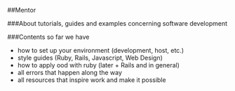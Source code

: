 ##Mentor

###About
tutorials, guides and examples concerning software development

###Contents
so far we have

- how to set up your environment (development, host, etc.)
- style guides (Ruby, Rails, Javascript, Web Design)
- how to apply ood with ruby (later + Rails and in general)
- all errors that happen along the way
- all resources that inspire work and make it possible

